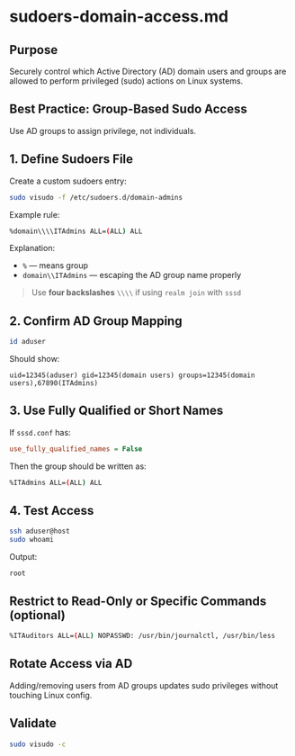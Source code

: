 # sudoers-domain-access.md

## Purpose
Securely control which Active Directory (AD) domain users and groups are allowed to perform privileged (sudo) actions on Linux systems.

## Best Practice: Group-Based Sudo Access
Use AD groups to assign privilege, not individuals.

## 1. Define Sudoers File
Create a custom sudoers entry:
```bash
sudo visudo -f /etc/sudoers.d/domain-admins
```

Example rule:
```bash
%domain\\\\ITAdmins ALL=(ALL) ALL
```

Explanation:
- `%` — means group
- `domain\\ITAdmins` — escaping the AD group name properly

> Use **four backslashes** `\\\\` if using `realm join` with `sssd`

## 2. Confirm AD Group Mapping
```bash
id aduser
```
Should show:
```
uid=12345(aduser) gid=12345(domain users) groups=12345(domain users),67890(ITAdmins)
```

## 3. Use Fully Qualified or Short Names
If `sssd.conf` has:
```ini
use_fully_qualified_names = False
```
Then the group should be written as:
```bash
%ITAdmins ALL=(ALL) ALL
```

## 4. Test Access
```bash
ssh aduser@host
sudo whoami
```
Output:
```
root
```

## Restrict to Read-Only or Specific Commands (optional)
```bash
%ITAuditors ALL=(ALL) NOPASSWD: /usr/bin/journalctl, /usr/bin/less
```

## Rotate Access via AD
Adding/removing users from AD groups updates sudo privileges without touching Linux config.

## Validate
```bash
sudo visudo -c
```


